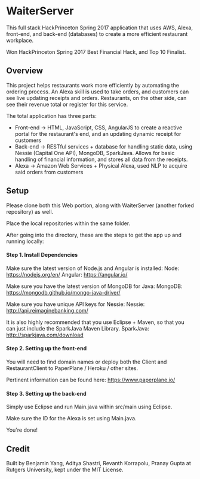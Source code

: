 # WaiterServer

This full stack HackPrinceton Spring 2017 application that uses AWS, Alexa, front-end, and back-end (databases) to create a more efficient restaurant workplace. 

Won HackPrinceton Spring 2017 Best Financial Hack, and Top 10 Finalist.

## Overview

This project helps restaurants work more efficiently by automating the ordering process. An Alexa skill is used to take orders, and customers can see live updating receipts and orders. Restaurants, on the other side, can see their revenue total or register for this service. 

The total application has three parts:
* Front-end -> HTML, JavaScript, CSS, AngularJS to create a reactive portal for the restaurant's end, and an updating dynamic receipt for customers
* Back-end -> RESTful services + database for handling static data, using Nessie (Capital One API), MongoDB, SparkJava. Allows for basic handling of financial information, and stores all data from the receipts.
* Alexa -> Amazon Web Services + Physical Alexa, used NLP to acquire said orders from customers


## Setup

Please clone both this Web portion, along with WaiterServer (another forked repository) as well. 

Place the local repositories within the same folder.

After going into the directory, these are the steps to get the app up and running locally:

#### Step 1. Install Dependencies

Make sure the latest version of Node.js and Angular is installed:
Node: https://nodejs.org/en/
Angular: https://angular.io/

Make sure you have the latest version of MongoDB for Java:
MongoDB: https://mongodb.github.io/mongo-java-driver/

Make sure you have unique API keys for Nessie:
Nessie: http://api.reimaginebanking.com/

It is also highly recommended that you use Eclipse + Maven, so that you can just include the SparkJava Maven Library.
SparkJava: http://sparkjava.com/download


#### Step 2. Setting up the front-end

You will need to find domain names or deploy both the Client and RestaurantClient to PaperPlane / Heroku / other sites.

Pertinent information can be found here:
https://www.paperplane.io/


#### Step 3. Setting up the back-end

Simply use Eclipse and run Main.java within src/main using Eclipse. 

Make sure the ID for the Alexa is set using Main.java.

You're done!

## Credit

Built by Benjamin Yang, Aditya Shastri, Revanth Korrapolu, Pranay Gupta at Rutgers University, kept under the MIT License.
